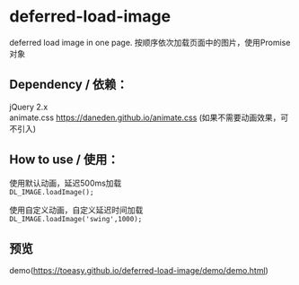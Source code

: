 # deferred-load-image
deferred load image in one page. 按顺序依次加载页面中的图片，使用Promise对象

## Dependency / 依赖：
jQuery 2.x  
animate.css https://daneden.github.io/animate.css (如果不需要动画效果，可不引入)  

## How to use / 使用：  

使用默认动画，延迟500ms加载  
```DL_IMAGE.loadImage();  ```    


使用自定义动画，自定义延迟时间加载   
```DL_IMAGE.loadImage('swing',1000);  ```    
## 预览    
demo(https://toeasy.github.io/deferred-load-image/demo/demo.html)
